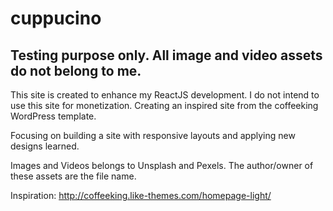 # cuppucino
 Testing purpose only. All image and video assets do not belong to me.
 ---------------------------------------------------------------------
 
 This site is created to enhance my ReactJS development. I do not intend to use this site for monetization. Creating an inspired site from the coffeeking WordPress template.

 Focusing on building a site with responsive layouts and applying new designs learned.

 Images and Videos belongs to Unsplash and Pexels. The author/owner of these assets are the file name.
 
 Inspiration: http://coffeeking.like-themes.com/homepage-light/